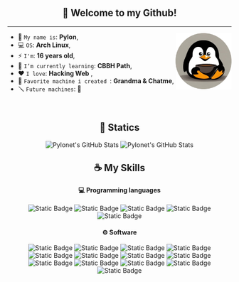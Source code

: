 
<h2 align="center">👋 Welcome to my Github!</h2>

<hr/>

<img align='right' src='images/avatar.png' width='25%'>  



* 🐧 `My name is`: **Pylon**,
* 💻 `OS`: **Arch Linux**,
* ⚡ `I'm`: **16 years old**,
* 🔖 `I’m currently learning`: **CBBH Path**,
* ❤️ `I love`: **Hacking Web**  ,
* 📌 `Favorite machine i created `: **Grandma & Chatme**,
* 🪛 `Future machines`: **🤫**

<br/>

<h2 align="center">🚀 Statics</h2>

<p align="center">
<img height="50%" width="auto" src="https://github-readme-stats.vercel.app/api/top-langs/?username=Pylonet&theme=gruvbox&show_icons=true&hide_border=true&layout=compact" alt="Pylonet's GitHub Stats" />
<img height="50%" width="auto" src="https://github-readme-stats.vercel.app/api?username=Pylonet&theme=gruvbox" alt="Pylonet's GitHub Stats" />
</p>

<h2 align="center">☕ My Skills</h2>

<h4 align="center">💻 Programming languages</h4>

<p align="center">
<img alt="Static Badge" src="https://img.shields.io/badge/Bash-Bash?logo=gnubash&logoColor=white&color=black">
<img alt="Static Badge" src="https://img.shields.io/badge/HTML-HTML?logo=html5&logoColor=white&color=%23E34F26">
<img alt="Static Badge" src="https://img.shields.io/badge/Markdown-Markdown?logo=markdown&logoColor=white&color=black">
<img alt="Static Badge" src="https://img.shields.io/badge/CSS-CSS?logo=css3&logoColor=white&color=%231572B6">
<img alt="Static Badge" src="https://img.shields.io/badge/PHP-PHP?logo=php&logoColor=white&color=%23777BB4">
</p>

<h4 align="center">⚙ Software</h4>

<p align="center">
<img alt="Static Badge" src="https://img.shields.io/badge/MySQL-MySQL?logo=mysql&logoColor=white&color=%234479A1">
<img alt="Static Badge" src="https://img.shields.io/badge/Apache-Apache?logo=apache&logoColor=white&color=%23D22128">
<img alt="Static Badge" src="https://img.shields.io/badge/Nginx-Nginx?logo=nginx&logoColor=white&color=%23009639">
<img alt="Static Badge" src="https://img.shields.io/badge/Ubuntu-Ubuntu?logo=ubuntu&logoColor=white&color=%23E95420">
<img alt="Static Badge" src="https://img.shields.io/badge/WordPress-WordPress?logo=wordpress&color=%2321759B">
<img alt="Static Badge" src="https://img.shields.io/badge/Tmux-Tmux?logo=tmux&logoColor=white&color=%231BB91F">
<img alt="Static Badge" src="https://img.shields.io/badge/Virtualbox-Virtualbox?logo=virtualbox&logoColor=white&color=%23183A61">
<img alt="Static Badge" src="https://img.shields.io/badge/VMware-VMware?logo=vmware&logoColor=white&color=%23607078">
<img alt="Static Badge" src="https://img.shields.io/badge/BurpSuite-BurpSuite?logo=burpsuite&logoColor=white&color=%23FF6633">
<img alt="Static Badge" src="https://img.shields.io/badge/Docker-Docker?logo=docker&logoColor=white&color=%232496ED">
<img alt="Static Badge" src="https://img.shields.io/badge/Obsidian-Obsidian?logo=obsidian&color=%237C3AED">
<img alt="Static Badge" src="https://img.shields.io/badge/Notion-Notion?logo=notion&color=%23000000">
<img alt="Static Badge" src="https://img.shields.io/badge/OBS-OBS?logo=obsstudio&color=%23302E31">

</p>

